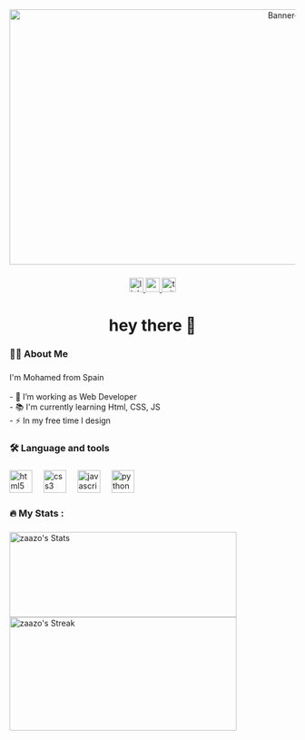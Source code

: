 <div align="center">
  <a href="https://ibb.co/Wttddd9"><img src="https://i.ibb.co/6BBppph/Banner-Gir-Hub.jpg" alt="Banner-Gir-Hub" width="1000" height="450" border="0"></a>
</div>

###

<div align="center">
  <a href="https://www.linkedin.com/in/zazo/" target="_blank">
    <img src="https://img.shields.io/static/v1?message=LinkedIn&logo=linkedin&label=&color=0077B5&logoColor=white&labelColor=&style=for-the-badge" height="25" alt="linkedin logo"  />
  </a>
  <a href="https://www.youtube.com/channel/UCuIyR40Y9BQmGs8MivRAz9Q" target="_blank">
    <img src="https://img.shields.io/static/v1?message=Youtube&logo=youtube&label=&color=FF0000&logoColor=white&labelColor=&style=for-the-badge" height="25" alt="youtube logo"  />
  </a>
  <a href="https://x.com/zaaazo_" target="_blank">
    <img src="https://img.shields.io/static/v1?message=Twitter&logo=twitter&label=&color=1DA1F2&logoColor=white&labelColor=&style=for-the-badge" height="25" alt="twitter logo"  />
  </a>
</div>

###

<h1 align="center">hey there 👋</h1>

###

<h3 align="left">👩‍💻  About Me</h3>

###

<p align="left">I'm Mohamed from Spain<br><br>- 🔭 I’m working as Web Developer<br>- 📚 I'm currently learning Html, CSS, JS<br>- ⚡ In my free time I design</p>

###

<h3 align="left">🛠 Language and tools</h3>

###

<div align="left">
  <img src="https://cdn.jsdelivr.net/gh/devicons/devicon/icons/html5/html5-original.svg" height="40" alt="html5 logo"  />
  <img width="12" />
  <img src="https://cdn.jsdelivr.net/gh/devicons/devicon/icons/css3/css3-original.svg" height="40" alt="css3 logo"  />
  <img width="12" />
  <img src="https://cdn.jsdelivr.net/gh/devicons/devicon/icons/javascript/javascript-original.svg" height="40" alt="javascript logo"  />
  <img width="12" />
  <img src="https://cdn.jsdelivr.net/gh/devicons/devicon/icons/python/python-original.svg" height="40" alt="python logo"  />
</div>

###

<h3 align="left">🔥   My Stats :</h3>

###

<a><img src="https://github-readme-stats.vercel.app/api?username=zaazo&theme=react&show_icons=true&hide_border=true&count_private=true" alt="zaazo's Stats" width="400" height="150"></a>
<a><img src="https://github-readme-streak-stats.herokuapp.com/?user=zaazo&theme=react&hide_border=true" alt="zaazo's Streak" width="400" height="200"></a>

###
